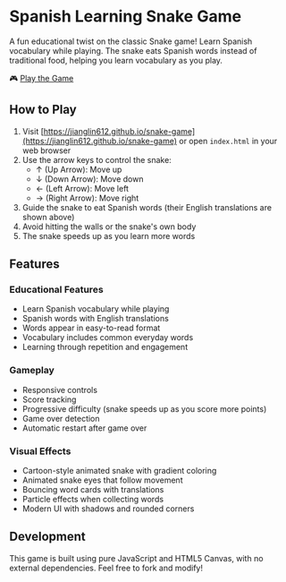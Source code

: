 # Spanish Learning Snake Game

A fun educational twist on the classic Snake game! Learn Spanish vocabulary while playing. The snake eats Spanish words instead of traditional food, helping you learn vocabulary as you play.

🎮 [Play the Game](https://jianglin612.github.io/snake-game)

## How to Play

1. Visit [https://jianglin612.github.io/snake-game](https://jianglin612.github.io/snake-game) or open `index.html` in your web browser
2. Use the arrow keys to control the snake:
   - ↑ (Up Arrow): Move up
   - ↓ (Down Arrow): Move down
   - ← (Left Arrow): Move left
   - → (Right Arrow): Move right
3. Guide the snake to eat Spanish words (their English translations are shown above)
4. Avoid hitting the walls or the snake's own body
5. The snake speeds up as you learn more words

## Features

### Educational Features
- Learn Spanish vocabulary while playing
- Spanish words with English translations
- Words appear in easy-to-read format
- Vocabulary includes common everyday words
- Learning through repetition and engagement

### Gameplay
- Responsive controls
- Score tracking
- Progressive difficulty (snake speeds up as you score more points)
- Game over detection
- Automatic restart after game over

### Visual Effects
- Cartoon-style animated snake with gradient coloring
- Animated snake eyes that follow movement
- Bouncing word cards with translations
- Particle effects when collecting words
- Modern UI with shadows and rounded corners

## Development

This game is built using pure JavaScript and HTML5 Canvas, with no external dependencies. Feel free to fork and modify!
